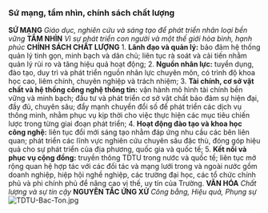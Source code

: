 
### Sứ mạng, tầm nhìn, chính sách chất lượng
 **SỨ MẠNG**
 *Giáo dục, nghiên cứu và sáng tạo để phát triển nhân loại bền vững*
 **TẦM NHÌN**
 *Vì sự phát triển con người và một thế giới hòa bình, hạnh phúc*
 **CHÍNH SÁCH CHẤT LƯỢNG** 1.  **Lãnh đạo và quản lý:** bảo đảm hệ thống quản lý tinh gọn, minh bạch và
dân chủ; liên tục rà soát và cải tiến nhằm quản lý rủi ro và tăng hiệu quả hoạt
động; 2.  **Nguồn nhân lực:** tuyển dụng, đào tạo, duy trì và phát triển nguồn
nhân lực chuyên môn, có trình độ khoa học cao, liêm chính, chuyên nghiệp và
trách nhiệm; 3.  **Tài chính, cơ sở vật chất và hệ thống công nghệ thông tin:** vận hành
mô hình tài chính bền vững và minh bạch; đầu tư và phát triển cơ sở vật chất bảo
đảm sự hiện đại, đầy đủ, chuyên sâu; đẩy mạnh chuyển đổi số để phát triển các
dịch vụ thông minh, nhằm phục vụ kịp thời cho việc thực hiện các mục tiêu chiến
lược trong từng giai đoạn phát triển; 4.  **Hoạt động đào tạo và khoa học công nghệ:** liên tục đổi mới sáng tạo
nhằm đáp ứng nhu cầu các bên liên quan; phát triển các lĩnh vực nghiên cứu
chuyên sâu đặc thù, đóng góp hiệu quả cho sự phát triển của địa phương, quốc gia
và quốc tế; 5.  **Kết nối và phục vụ cộng đồng:** truyền thông TDTU trong nước và quốc
tế; liên tục mở rộng quan hệ hợp tác với các đối tác và mạng lưới trong và ngoài
nước gồm doanh nghiệp, hiệp hội nghề nghiệp, các trường đại học, các tổ chức
chính phủ và phi chính phủ để nâng cao vị thế, uy tín của Trường.
 **VĂN HÓA**
 *Chất lượng và sự tin cậy*
 **NGUYÊN TẮC ỨNG XỬ**
 *Công bằng, Hiệu quả, Phụng sự*
 ![TDTU-Bac-Ton.jpg](/sites/www/files/About/TDTU-Bac-Ton.jpg)
